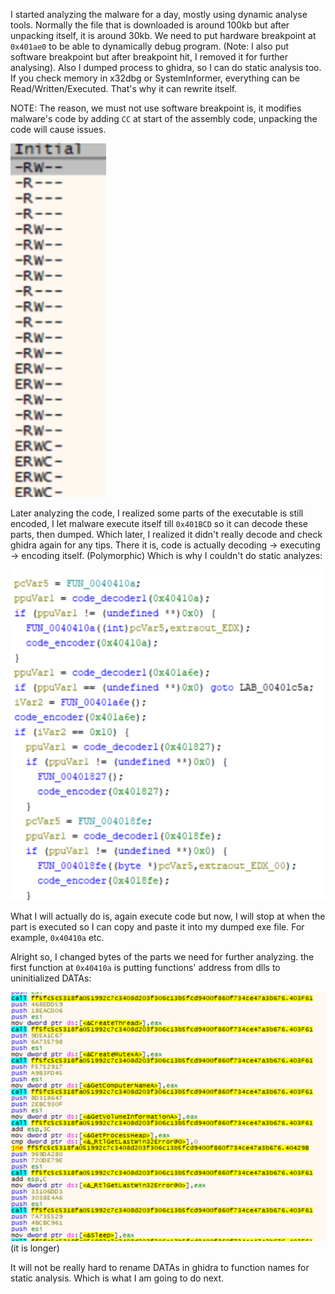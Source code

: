 I started analyzing the malware for a day, mostly using dynamic analyse tools. Normally the file that is downloaded is around 100kb but after unpacking itself, it is around 30kb. We need to put hardware breakpoint at `0x401ae0` to be able to dynamically debug program. (Note: I also put software breakpoint but after breakpoint hit, I removed it for further analysing).
Also I dumped process to ghidra, so I can do static analysis too. If you check memory in x32dbg or SystemInformer, everything can be Read/Written/Executed. That's why it can rewrite itself.

NOTE: The reason, we must not use software breakpoint is, it modifies malware's code by adding `CC` at start of the assembly code, unpacking the code will cause issues.

![1|100](https://github.com/basicacc/basicacc.github.io/blob/main/My_analysis/Malware_5/11.png?raw=true)

Later analyzing the code, I realized some parts of the executable is still encoded, I let malware execute itself till `0x401BCD` so it can decode these parts, then dumped. Which later, I realized it didn't really decode and check ghidra again for any tips. There it is, code is actually decoding -> executing -> encoding itself. (Polymorphic) Which is why I couldn't do static analyzes:

![1|500](https://github.com/basicacc/basicacc.github.io/blob/main/My_analysis/Malware_5/12.png?raw=true)

What I will actually do is, again execute code but now, I will stop at when the part is executed so I can copy and paste it into my dumped exe file. For example, `0x40410a` etc.

Alright so, I changed bytes of the parts we need for further analyzing. the first function at `0x40410a` is putting functions' address from dlls to uninitialized DATAs:

![1|500](https://github.com/basicacc/basicacc.github.io/blob/main/My_analysis/Malware_5/13.png?raw=true)
(it is longer)

It will not be really hard to rename DATAs in ghidra to function names for static analysis. Which is what I am going to do next.